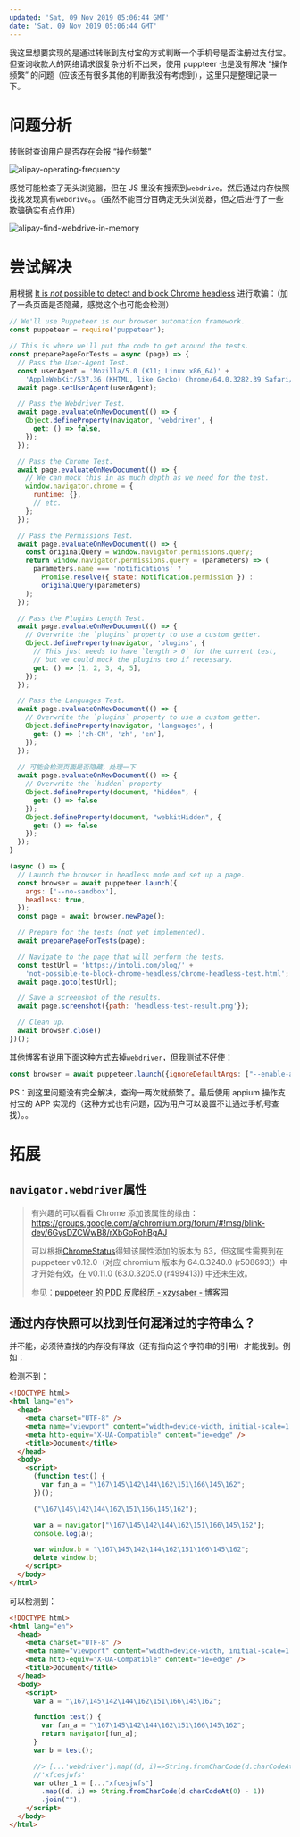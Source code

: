 ```yaml
---
updated: 'Sat, 09 Nov 2019 05:06:44 GMT'
date: 'Sat, 09 Nov 2019 05:06:44 GMT'
---
```


我这里想要实现的是通过转账到支付宝的方式判断一个手机号是否注册过支付宝。但查询收款人的网络请求很复杂分析不出来，使用 puppteer 也是没有解决 “操作频繁” 的问题（应该还有很多其他的判断我没有考虑到），这里只是整理记录一下。

# 问题分析

转账时查询用户是否存在会报 “操作频繁”

![alipay-operating-frequency](./images/alipay-operating-frequency.png)

感觉可能检查了无头浏览器，但在 JS 里没有搜索到`webdrive`。然后通过内存快照找找发现真有`webdrive`。。（虽然不能百分百确定无头浏览器，但之后进行了一些欺骗确实有点作用）

![alipay-find-webdrive-in-memory](./images/alipay-find-webdrive-in-memory.png)

# 尝试解决

用根据 [It is *not* possible to detect and block Chrome headless](https://intoli.com/blog/not-possible-to-block-chrome-headless/) 进行欺骗：（加了一条页面是否隐藏，感觉这个也可能会检测）

```js
// We'll use Puppeteer is our browser automation framework.
const puppeteer = require('puppeteer');

// This is where we'll put the code to get around the tests.
const preparePageForTests = async (page) => {
  // Pass the User-Agent Test.
  const userAgent = 'Mozilla/5.0 (X11; Linux x86_64)' +
    'AppleWebKit/537.36 (KHTML, like Gecko) Chrome/64.0.3282.39 Safari/537.36';
  await page.setUserAgent(userAgent);

  // Pass the Webdriver Test.
  await page.evaluateOnNewDocument(() => {
    Object.defineProperty(navigator, 'webdriver', {
      get: () => false,
    });
  });

  // Pass the Chrome Test.
  await page.evaluateOnNewDocument(() => {
    // We can mock this in as much depth as we need for the test.
    window.navigator.chrome = {
      runtime: {},
      // etc.
    };
  });

  // Pass the Permissions Test.
  await page.evaluateOnNewDocument(() => {
    const originalQuery = window.navigator.permissions.query;
    return window.navigator.permissions.query = (parameters) => (
      parameters.name === 'notifications' ?
        Promise.resolve({ state: Notification.permission }) :
        originalQuery(parameters)
    );
  });

  // Pass the Plugins Length Test.
  await page.evaluateOnNewDocument(() => {
    // Overwrite the `plugins` property to use a custom getter.
    Object.defineProperty(navigator, 'plugins', {
      // This just needs to have `length > 0` for the current test,
      // but we could mock the plugins too if necessary.
      get: () => [1, 2, 3, 4, 5],
    });
  });

  // Pass the Languages Test.
  await page.evaluateOnNewDocument(() => {
    // Overwrite the `plugins` property to use a custom getter.
    Object.defineProperty(navigator, 'languages', {
      get: () => ['zh-CN', 'zh', 'en'],
    });
  });
    
  // 可能会检测页面是否隐藏，处理一下
  await page.evaluateOnNewDocument(() => {
    // Overwrite the `hidden` property
    Object.defineProperty(document, "hidden", {
      get: () => false
    });
    Object.defineProperty(document, "webkitHidden", {
      get: () => false
    });
  });
}

(async () => {
  // Launch the browser in headless mode and set up a page.
  const browser = await puppeteer.launch({
    args: ['--no-sandbox'],
    headless: true,
  });
  const page = await browser.newPage();

  // Prepare for the tests (not yet implemented).
  await preparePageForTests(page);

  // Navigate to the page that will perform the tests.
  const testUrl = 'https://intoli.com/blog/' +
    'not-possible-to-block-chrome-headless/chrome-headless-test.html';
  await page.goto(testUrl);

  // Save a screenshot of the results.
  await page.screenshot({path: 'headless-test-result.png'});

  // Clean up.
  await browser.close()
})();
```

其他博客有说用下面这种方式去掉`webdriver`，但我测试不好使：

```js
const browser = await puppeteer.launch({ignoreDefaultArgs: ["--enable-automation"]});
```

PS：到这里问题没有完全解决，查询一两次就频繁了。最后使用 appium 操作支付宝的 APP 实现的（这种方式也有问题，因为用户可以设置不让通过手机号查找）。。

# 拓展

## `navigator.webdriver`属性

> 有兴趣的可以看看 Chrome 添加该属性的缘由：<https://groups.google.com/a/chromium.org/forum/#!msg/blink-dev/6GysDZCWwB8/rXbGoRohBgAJ>
>
> 可以根据[ChromeStatus](https://www.chromestatus.com/feature/6216034532982784)得知该属性添加的版本为 63，但这属性需要到在 puppeteer v0.12.0（对应 chromium 版本为 64.0.3240.0 (r508693)）中才开始有效，在 v0.11.0 (63.0.3205.0 (r499413)) 中还未生效。
>
> 参见：[puppeteer 的 PDD 反爬经历 - xzysaber - 博客园](https://www.cnblogs.com/xzysaber/p/9719493.html)

## 通过内存快照可以找到任何混淆过的字符串么？

并不能，必须待查找的内存没有释放（还有指向这个字符串的引用）才能找到。例如：

检测不到：

```html
<!DOCTYPE html>
<html lang="en">
  <head>
    <meta charset="UTF-8" />
    <meta name="viewport" content="width=device-width, initial-scale=1.0" />
    <meta http-equiv="X-UA-Compatible" content="ie=edge" />
    <title>Document</title>
  </head>
  <body>
    <script>
      (function test() {
        var fun_a = "\167\145\142\144\162\151\166\145\162";
      })();

      ("\167\145\142\144\162\151\166\145\162");

      var a = navigator["\167\145\142\144\162\151\166\145\162"];
      console.log(a);

      var window.b = "\167\145\142\144\162\151\166\145\162";
      delete window.b;
    </script>
  </body>
</html>
```

可以检测到：

```html
<!DOCTYPE html>
<html lang="en">
  <head>
    <meta charset="UTF-8" />
    <meta name="viewport" content="width=device-width, initial-scale=1.0" />
    <meta http-equiv="X-UA-Compatible" content="ie=edge" />
    <title>Document</title>
  </head>
  <body>
    <script>
      var a = "\167\145\142\144\162\151\166\145\162";

      function test() {
        var fun_a = "\167\145\142\144\162\151\166\145\162";
        return navigator[fun_a];
      }
      var b = test();

      //> [...'webdriver'].map((d, i)=>String.fromCharCode(d.charCodeAt(0) + 1)).join('')
      //'xfcesjwfs'
      var other_1 = [..."xfcesjwfs"]
        .map((d, i) => String.fromCharCode(d.charCodeAt(0) - 1))
        .join("");
    </script>
  </body>
</html>
```
